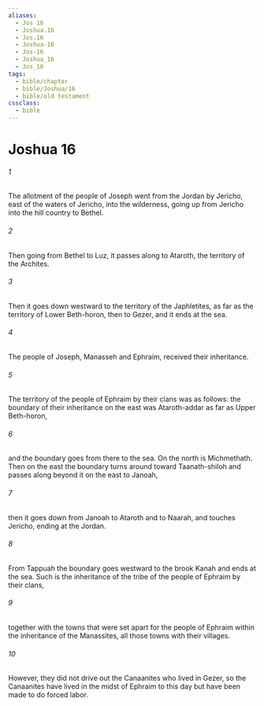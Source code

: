 ```yaml
---
aliases:
  - Jos 16
  - Joshua.16
  - Jos.16
  - Joshua-16
  - Jos-16
  - Joshua_16
  - Jos_16
tags:
  - bible/chapter
  - bible/Joshua/16
  - bible/old testament
cssclass:
  - bible
---
```


# Joshua 16

###### 1
The allotment of the people of Joseph went from the Jordan by Jericho, east of the waters of Jericho, into the wilderness, going up from Jericho into the hill country to Bethel.
###### 2
Then going from Bethel to Luz, it passes along to Ataroth, the territory of the Archites.
###### 3
Then it goes down westward to the territory of the Japhletites, as far as the territory of Lower Beth-horon, then to Gezer, and it ends at the sea.
###### 4
The people of Joseph, Manasseh and Ephraim, received their inheritance.
###### 5
The territory of the people of Ephraim by their clans was as follows: the boundary of their inheritance on the east was Ataroth-addar as far as Upper Beth-horon,
###### 6
and the boundary goes from there to the sea. On the north is Michmethath. Then on the east the boundary turns around toward Taanath-shiloh and passes along beyond it on the east to Janoah,
###### 7
then it goes down from Janoah to Ataroth and to Naarah, and touches Jericho, ending at the Jordan.
###### 8
From Tappuah the boundary goes westward to the brook Kanah and ends at the sea. Such is the inheritance of the tribe of the people of Ephraim by their clans,
###### 9
together with the towns that were set apart for the people of Ephraim within the inheritance of the Manassites, all those towns with their villages.
###### 10
However, they did not drive out the Canaanites who lived in Gezer, so the Canaanites have lived in the midst of Ephraim to this day but have been made to do forced labor.



